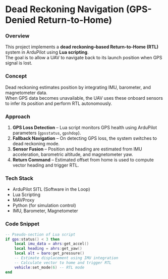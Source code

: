 # Dead Reckoning Navigation (GPS-Denied Return-to-Home)

### Overview
This project implements a **dead reckoning–based Return-to-Home (RTL)** system in ArduPilot using **Lua scripting**.  
The goal is to allow a UAV to navigate back to its launch position when GPS signal is lost.

### Concept
Dead reckoning estimates position by integrating IMU, barometer, and magnetometer data.  
When GPS data becomes unavailable, the UAV uses these onboard sensors to infer its position and perform RTL autonomously.

### Approach
1. **GPS Loss Detection** – Lua script monitors GPS health using ArduPilot parameters (`gpsstatus`, `gpshdop`).  
2. **Fallback Navigation** – On detecting GPS loss, the system switches to dead reckoning mode.  
3. **Sensor Fusion** – Position and heading are estimated from IMU acceleration, barometric altitude, and magnetometer yaw.  
4. **Return Command** – Estimated offset from home is used to compute vector heading and trigger RTL.

### Tech Stack
- ArduPilot SITL (Software in the Loop)
- Lua Scripting
- MAVProxy
- Python (for simulation control)
- IMU, Barometer, Magnetometer

### Code Snippet
```lua
-- Pseudo-section of Lua script
if gps:status() < 3 then
    local imu_data = ahrs:get_accel()
    local heading = ahrs:get_yaw()
    local alt = baro:get_pressure()
    -- Estimate displacement using IMU integration
    -- Calculate vector to home and trigger RTL
    vehicle:set_mode(6) -- RTL mode
end



